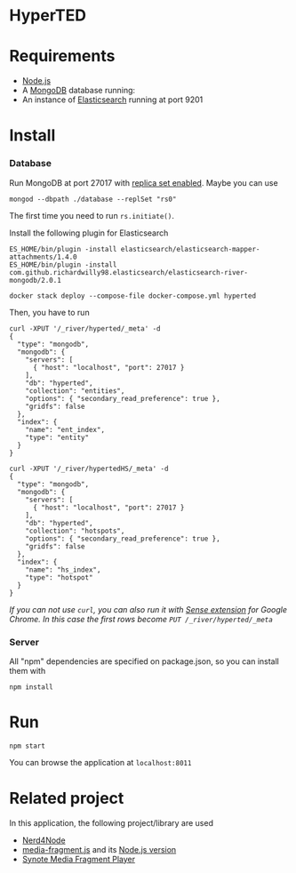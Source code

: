 HyperTED
===================

# Requirements

* [Node.js](http://www.nodejs.org/)
* A [MongoDB](http://www.mongodb.org) database running:
* An instance of [Elasticsearch](http://www.elasticsearch.org) running at port 9201

# Install

### Database

Run MongoDB at port 27017 with [replica set enabled](http://docs.mongodb.org/manual/tutorial/deploy-replica-set/). Maybe you can use

    mongod --dbpath ./database --replSet "rs0"

The first time you need to run `rs.initiate()`.

Install the following plugin for Elasticsearch

```
ES_HOME/bin/plugin -install elasticsearch/elasticsearch-mapper-attachments/1.4.0
ES_HOME/bin/plugin -install com.github.richardwilly98.elasticsearch/elasticsearch-river-mongodb/2.0.1
```

```
docker stack deploy --compose-file docker-compose.yml hyperted
```

Then, you have to run

```
curl -XPUT '/_river/hyperted/_meta' -d
{
  "type": "mongodb",
  "mongodb": {
    "servers": [
      { "host": "localhost", "port": 27017 }
    ],
    "db": "hyperted",
    "collection": "entities",
    "options": { "secondary_read_preference": true },
    "gridfs": false
  },
  "index": {
    "name": "ent_index",
    "type": "entity"
  }
}

curl -XPUT '/_river/hypertedHS/_meta' -d
{
  "type": "mongodb",
  "mongodb": {
    "servers": [
      { "host": "localhost", "port": 27017 }
    ],
    "db": "hyperted",
    "collection": "hotspots",
    "options": { "secondary_read_preference": true },
    "gridfs": false
  },
  "index": {
    "name": "hs_index",
    "type": "hotspot"
  }
}
```

*If you can not use <code>curl</code>, you can also run it with [Sense extension](https://chrome.google.com/webstore/detail/sense-beta/lhjgkmllcaadmopgmanpapmpjgmfcfig) for Google Chrome.
In this case the first rows become `PUT /_river/hyperted/_meta`*

### Server

All "npm" dependencies are specified on package.json, so you can install them with

    npm install


# Run

    npm start

You can browse the application at <code>localhost:8011</code>


# Related project

In this application, the following project/library are used

* [Nerd4Node](https://github.com/giusepperizzo/nerd4node)
* [media-fragment.js](https://github.com/tomayac/Media-Fragments-URI) and its [Node.js version](https://github.com/pasqLisena/node-mediafragment)
* [Synote Media Fragment Player](http://smfplayer.synote.org/smfplayer/)

